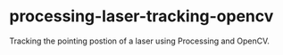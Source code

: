 # processing-laser-tracking-opencv
Tracking the pointing postion of a laser using Processing and OpenCV.
